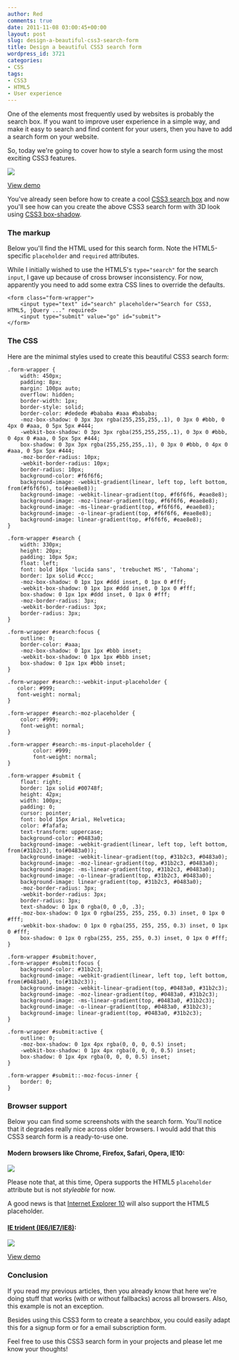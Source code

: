```yaml
---
author: Red
comments: true
date: 2011-11-08 03:00:45+00:00
layout: post
slug: design-a-beautiful-css3-search-form
title: Design a beautiful CSS3 search form
wordpress_id: 3721
categories:
- CSS
tags:
- CSS3
- HTML5
- User experience
---
```


One of the elements most frequently used by websites is probably the search box. If you want to improve user experience in a simple way, and make it easy to search and find content for your users, then you have to add a search form on your website.

So, today we're going to cover how to style a search form using the most exciting CSS3 features.

![](http://www.red-team-design.com/wp-content/uploads/2011/11/beautiful-css3-search-form.png)
<!-- more -->




[View demo](/wp-content/uploads/2011/11/beautiful-css3-search-form.html)




You've already seen before how to create a cool [CSS3 search box](/how-to-create-a-cool-and-usable-css3-search-box) and now you'll see how can you create the above CSS3 search form with 3D look using [CSS3 box-shadow](/how-to-create-slick-effects-with-css3-box-shadow).



### The markup



Below you'll find the HTML used for this search form. Note the HTML5-specific `placeholder` and `required` attributes.

While I initially wished to use the HTML5's `type="search"` for the search `input`, I gave up because of cross browser inconsistency. For now, apparently you need to add some extra CSS lines to override the defaults.


    
    
    <form class="form-wrapper">
    	<input type="text" id="search" placeholder="Search for CSS3, HTML5, jQuery ..." required>
    	<input type="submit" value="go" id="submit">
    </form>
    





### The CSS



Here are the minimal styles used to create this beautiful CSS3 search form:


    
    
    .form-wrapper {
    	width: 450px;
    	padding: 8px;
    	margin: 100px auto;
    	overflow: hidden;
    	border-width: 1px;
    	border-style: solid;
    	border-color: #dedede #bababa #aaa #bababa;
    	-moz-box-shadow: 0 3px 3px rgba(255,255,255,.1), 0 3px 0 #bbb, 0 4px 0 #aaa, 0 5px 5px #444;
    	-webkit-box-shadow: 0 3px 3px rgba(255,255,255,.1), 0 3px 0 #bbb, 0 4px 0 #aaa, 0 5px 5px #444;
    	box-shadow: 0 3px 3px rgba(255,255,255,.1), 0 3px 0 #bbb, 0 4px 0 #aaa, 0 5px 5px #444;
    	-moz-border-radius: 10px;
    	-webkit-border-radius: 10px;
    	border-radius: 10px;    
    	background-color: #f6f6f6;
    	background-image: -webkit-gradient(linear, left top, left bottom, from(#f6f6f6), to(#eae8e8)); 
    	background-image: -webkit-linear-gradient(top, #f6f6f6, #eae8e8);
    	background-image: -moz-linear-gradient(top, #f6f6f6, #eae8e8);
    	background-image: -ms-linear-gradient(top, #f6f6f6, #eae8e8);
    	background-image: -o-linear-gradient(top, #f6f6f6, #eae8e8);
    	background-image: linear-gradient(top, #f6f6f6, #eae8e8);
    }
    
    .form-wrapper #search {
    	width: 330px;
    	height: 20px;
    	padding: 10px 5px;
    	float: left;    
    	font: bold 16px 'lucida sans', 'trebuchet MS', 'Tahoma';
    	border: 1px solid #ccc;
    	-moz-box-shadow: 0 1px 1px #ddd inset, 0 1px 0 #fff;
    	-webkit-box-shadow: 0 1px 1px #ddd inset, 0 1px 0 #fff;
    	box-shadow: 0 1px 1px #ddd inset, 0 1px 0 #fff;
    	-moz-border-radius: 3px;
    	-webkit-border-radius: 3px;
    	border-radius: 3px;      
    }
    
    .form-wrapper #search:focus {
    	outline: 0; 
    	border-color: #aaa;
    	-moz-box-shadow: 0 1px 1px #bbb inset;
    	-webkit-box-shadow: 0 1px 1px #bbb inset;
    	box-shadow: 0 1px 1px #bbb inset;  
    }
    
    .form-wrapper #search::-webkit-input-placeholder {
       color: #999;
       font-weight: normal;
    }
    
    .form-wrapper #search:-moz-placeholder {
    	color: #999;
    	font-weight: normal;
    }
    
    .form-wrapper #search:-ms-input-placeholder {
            color: #999;
            font-weight: normal;
    } 
    
    .form-wrapper #submit {
    	float: right;    
    	border: 1px solid #00748f;
    	height: 42px;
    	width: 100px;
    	padding: 0;
    	cursor: pointer;
    	font: bold 15px Arial, Helvetica;
    	color: #fafafa;
    	text-transform: uppercase;    
    	background-color: #0483a0;
    	background-image: -webkit-gradient(linear, left top, left bottom, from(#31b2c3), to(#0483a0));
    	background-image: -webkit-linear-gradient(top, #31b2c3, #0483a0);
    	background-image: -moz-linear-gradient(top, #31b2c3, #0483a0);
    	background-image: -ms-linear-gradient(top, #31b2c3, #0483a0);
    	background-image: -o-linear-gradient(top, #31b2c3, #0483a0);
    	background-image: linear-gradient(top, #31b2c3, #0483a0);
    	-moz-border-radius: 3px;
    	-webkit-border-radius: 3px;
    	border-radius: 3px;      
    	text-shadow: 0 1px 0 rgba(0, 0 ,0, .3);
    	-moz-box-shadow: 0 1px 0 rgba(255, 255, 255, 0.3) inset, 0 1px 0 #fff;
    	-webkit-box-shadow: 0 1px 0 rgba(255, 255, 255, 0.3) inset, 0 1px 0 #fff;
    	box-shadow: 0 1px 0 rgba(255, 255, 255, 0.3) inset, 0 1px 0 #fff;
    }
      
    .form-wrapper #submit:hover,
    .form-wrapper #submit:focus {		
    	background-color: #31b2c3;
    	background-image: -webkit-gradient(linear, left top, left bottom, from(#0483a0), to(#31b2c3));
    	background-image: -webkit-linear-gradient(top, #0483a0, #31b2c3);
    	background-image: -moz-linear-gradient(top, #0483a0, #31b2c3);
    	background-image: -ms-linear-gradient(top, #0483a0, #31b2c3);
    	background-image: -o-linear-gradient(top, #0483a0, #31b2c3);
    	background-image: linear-gradient(top, #0483a0, #31b2c3);
    }	
      
    .form-wrapper #submit:active {
    	outline: 0;    
    	-moz-box-shadow: 0 1px 4px rgba(0, 0, 0, 0.5) inset;
    	-webkit-box-shadow: 0 1px 4px rgba(0, 0, 0, 0.5) inset;
    	box-shadow: 0 1px 4px rgba(0, 0, 0, 0.5) inset;    
    }
      
    .form-wrapper #submit::-moz-focus-inner {
    	border: 0;
    }
    





### Browser support



Below you can find some screenshots with the search form. You'll notice that it degrades really nice across older browsers. I would add that this CSS3 search form is a ready-to-use one.



#### Modern browsers like Chrome, Firefox, Safari, Opera, IE10:



![](http://www.red-team-design.com/wp-content/uploads/2011/11/beautiful-css3-search-form.png)

Please note that, at this time, Opera supports the HTML5 `placeholder` attribute but is not _styleable_ for now.

A good news is that [Internet Explorer 10](http://msdn.microsoft.com/en-us/ie/hh272905) will also support the HTML5 placeholder.



#### [IE trident (IE6/IE7/IE8)](/how-to-solve-common-ie-bugs):



![](http://www.red-team-design.com/wp-content/uploads/2011/11/beautiful-css3-search-form-ie-trident.png)




[View demo](/wp-content/uploads/2011/11/beautiful-css3-search-form.html)






### Conclusion



If you read my previous articles, then you already know that here we're doing stuff that works (with or without fallbacks) across all browsers. Also, this example is not an exception. 

Besides using this CSS3 form to create a searchbox, you could easily adapt this for a signup form or for a email subscription form. 

Feel free to use this CSS3 search form in your projects and please let me know your thoughts!

